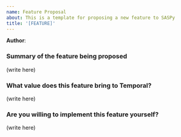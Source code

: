 ```yaml
---
name: Feature Proposal
about: This is a template for proposing a new feature to SASPy
title: '[FEATURE]'
---
```


**Author**:

### Summary of the feature being proposed
(write here)

### What value does this feature bring to Temporal?
(write here)
### Are you willing to implement this feature yourself?
(write here)
